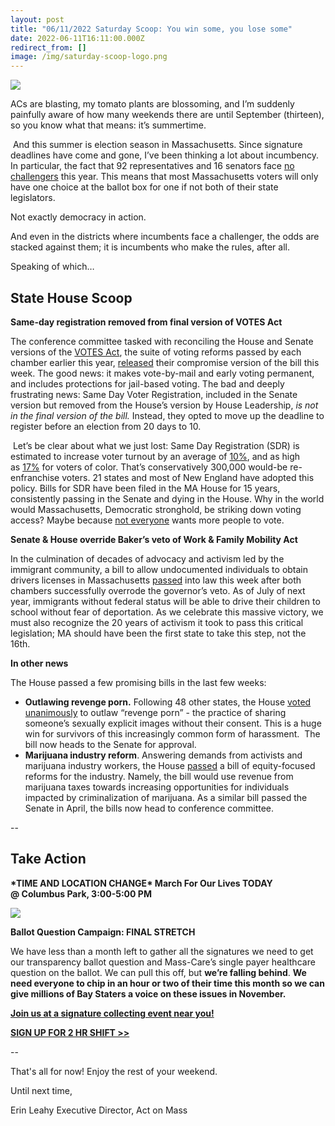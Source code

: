 ```yaml
---
layout: post
title: "06/11/2022 Saturday Scoop: You win some, you lose some"
date: 2022-06-11T16:11:00.000Z
redirect_from: []
image: /img/saturday-scoop-logo.png
---
```

![](https://nvlupin.blob.core.windows.net/images/van/EA/EA007/1/90151/images/Saturday%20Scoop.png)

ACs are blasting, my tomato plants are blossoming, and I’m suddenly painfully aware of how many weekends there are until September (thirteen), so you know what that means: it’s summertime.

 And this summer is election season in Massachusetts. Since signature deadlines have come and gone, I’ve been thinking a lot about incumbency. In particular, the fact that 92 representatives and 16 senators face [no challengers](https://click.everyaction.com/k/46410718/350129905/945997868?utm_medium=&nvep=ew0KICAiVGVuYW50VXJpIjogIm5ncHZhbjovL3Zhbi9FQS9FQTAwNy8xLzkwMTUxIiwNCiAgIkRpc3RyaWJ1dGlvblVuaXF1ZUlkIjogIjY4OWQ4MzUyLWFjZTktZWMxMS1iNDdhLTI4MTg3OGI4M2Q4YSIsDQogICJFbWFpbEFkZHJlc3MiOiAibm1hMjNAYnUuZWR1Ig0KfQ%3D%3D&hmac=t9BbduRut_9ZESaWjDspzKmcr5lviEQ9QosqCmhVC6s=&emci=ae7c0297-a8e9-ec11-b47a-281878b83d8a&emdi=689d8352-ace9-ec11-b47a-281878b83d8a&ceid=21506428) this year. This means that most Massachusetts voters will only have one choice at the ballot box for one if not both of their state legislators. 

Not exactly democracy in action.

And even in the districts where incumbents face a challenger, the odds are stacked against them; it is incumbents who make the rules, after all.  

Speaking of which…

## **State House Scoop**

**Same-day registration removed from final version of VOTES Act**

The conference committee tasked with reconciling the House and Senate versions of the [VOTES Act](https://click.everyaction.com/k/46410719/350129906/-68952152?utm_medium=&nvep=ew0KICAiVGVuYW50VXJpIjogIm5ncHZhbjovL3Zhbi9FQS9FQTAwNy8xLzkwMTUxIiwNCiAgIkRpc3RyaWJ1dGlvblVuaXF1ZUlkIjogIjY4OWQ4MzUyLWFjZTktZWMxMS1iNDdhLTI4MTg3OGI4M2Q4YSIsDQogICJFbWFpbEFkZHJlc3MiOiAibm1hMjNAYnUuZWR1Ig0KfQ%3D%3D&hmac=t9BbduRut_9ZESaWjDspzKmcr5lviEQ9QosqCmhVC6s=&emci=ae7c0297-a8e9-ec11-b47a-281878b83d8a&emdi=689d8352-ace9-ec11-b47a-281878b83d8a&ceid=21506428), the suite of voting reforms passed by each chamber earlier this year, [released](https://click.everyaction.com/k/46410720/350129907/-424858358?utm_medium=&nvep=ew0KICAiVGVuYW50VXJpIjogIm5ncHZhbjovL3Zhbi9FQS9FQTAwNy8xLzkwMTUxIiwNCiAgIkRpc3RyaWJ1dGlvblVuaXF1ZUlkIjogIjY4OWQ4MzUyLWFjZTktZWMxMS1iNDdhLTI4MTg3OGI4M2Q4YSIsDQogICJFbWFpbEFkZHJlc3MiOiAibm1hMjNAYnUuZWR1Ig0KfQ%3D%3D&hmac=t9BbduRut_9ZESaWjDspzKmcr5lviEQ9QosqCmhVC6s=&emci=ae7c0297-a8e9-ec11-b47a-281878b83d8a&emdi=689d8352-ace9-ec11-b47a-281878b83d8a&ceid=21506428) their compromise version of the bill this week. The good news: it makes vote-by-mail and early voting permanent, and includes protections for jail-based voting. The bad and deeply frustrating news: Same Day Voter Registration, included in the Senate version but removed from the House’s version by House Leadership, *is not in the final version of the bill.* Instead, they opted to move up the deadline to register before an election from 20 days to 10.

 Let’s be clear about what we just lost: Same Day Registration (SDR) is estimated to increase voter turnout by an average of [10%](https://click.everyaction.com/k/46410721/350129908/-1926924494?utm_medium=&nvep=ew0KICAiVGVuYW50VXJpIjogIm5ncHZhbjovL3Zhbi9FQS9FQTAwNy8xLzkwMTUxIiwNCiAgIkRpc3RyaWJ1dGlvblVuaXF1ZUlkIjogIjY4OWQ4MzUyLWFjZTktZWMxMS1iNDdhLTI4MTg3OGI4M2Q4YSIsDQogICJFbWFpbEFkZHJlc3MiOiAibm1hMjNAYnUuZWR1Ig0KfQ%3D%3D&hmac=t9BbduRut_9ZESaWjDspzKmcr5lviEQ9QosqCmhVC6s=&emci=ae7c0297-a8e9-ec11-b47a-281878b83d8a&emdi=689d8352-ace9-ec11-b47a-281878b83d8a&ceid=21506428), and as high as [17%](https://click.everyaction.com/k/46410722/350129909/-1460930435?utm_medium=&emci=c615a540-067e-ec11-94f6-c896650d4442&emdi=ea000000-0000-0000-0000-000000000001&ceid=%7B%7BContactsEmailID%7D%7D&&nvep=ew0KICAiVGVuYW50VXJpIjogIm5ncHZhbjovL3Zhbi9FQS9FQTAwNy8xLzkwMTUxIiwNCiAgIkRpc3RyaWJ1dGlvblVuaXF1ZUlkIjogIjY4OWQ4MzUyLWFjZTktZWMxMS1iNDdhLTI4MTg3OGI4M2Q4YSIsDQogICJFbWFpbEFkZHJlc3MiOiAibm1hMjNAYnUuZWR1Ig0KfQ%3D%3D&hmac=t9BbduRut_9ZESaWjDspzKmcr5lviEQ9QosqCmhVC6s=) for voters of color. That’s conservatively 300,000 would-be re-enfranchise voters. 21 states and most of New England have adopted this policy. Bills for SDR have been filed in the MA House for 15 years, consistently passing in the Senate and dying in the House. Why in the world would Massachusetts, Democratic stronghold, be striking down voting access? Maybe because [not everyone](https://click.everyaction.com/k/46410723/350129910/990623202?utm_medium=&emci=00f7d349-43b8-ec11-997e-281878b83d8a&emdi=9ddf5e13-48b8-ec11-997e-281878b83d8a&ceid=21506428&&nvep=ew0KICAiVGVuYW50VXJpIjogIm5ncHZhbjovL3Zhbi9FQS9FQTAwNy8xLzkwMTUxIiwNCiAgIkRpc3RyaWJ1dGlvblVuaXF1ZUlkIjogIjY4OWQ4MzUyLWFjZTktZWMxMS1iNDdhLTI4MTg3OGI4M2Q4YSIsDQogICJFbWFpbEFkZHJlc3MiOiAibm1hMjNAYnUuZWR1Ig0KfQ%3D%3D&hmac=t9BbduRut_9ZESaWjDspzKmcr5lviEQ9QosqCmhVC6s=) wants more people to vote.  

**Senate & House override Baker’s veto of Work & Family Mobility Act**

In the culmination of decades of advocacy and activism led by the immigrant community, a bill to allow undocumented individuals to obtain drivers licenses in Massachusetts [passed](https://click.everyaction.com/k/46410724/350129911/306138347?utm_medium=&nvep=ew0KICAiVGVuYW50VXJpIjogIm5ncHZhbjovL3Zhbi9FQS9FQTAwNy8xLzkwMTUxIiwNCiAgIkRpc3RyaWJ1dGlvblVuaXF1ZUlkIjogIjY4OWQ4MzUyLWFjZTktZWMxMS1iNDdhLTI4MTg3OGI4M2Q4YSIsDQogICJFbWFpbEFkZHJlc3MiOiAibm1hMjNAYnUuZWR1Ig0KfQ%3D%3D&hmac=t9BbduRut_9ZESaWjDspzKmcr5lviEQ9QosqCmhVC6s=&emci=ae7c0297-a8e9-ec11-b47a-281878b83d8a&emdi=689d8352-ace9-ec11-b47a-281878b83d8a&ceid=21506428) into law this week after both chambers successfully overrode the governor’s veto. As of July of next year, immigrants without federal status will be able to drive their children to school without fear of deportation. As we celebrate this massive victory, we must also recognize the 20 years of activism it took to pass this critical legislation; MA should have been the first state to take this step, not the 16th.

**In other news**

The House passed a few promising bills in the last few weeks:

* **Outlawing revenge porn.** Following 48 other states, the House [voted unanimously](https://click.everyaction.com/k/46410726/350129913/146927956?utm_medium=&nvep=ew0KICAiVGVuYW50VXJpIjogIm5ncHZhbjovL3Zhbi9FQS9FQTAwNy8xLzkwMTUxIiwNCiAgIkRpc3RyaWJ1dGlvblVuaXF1ZUlkIjogIjY4OWQ4MzUyLWFjZTktZWMxMS1iNDdhLTI4MTg3OGI4M2Q4YSIsDQogICJFbWFpbEFkZHJlc3MiOiAibm1hMjNAYnUuZWR1Ig0KfQ%3D%3D&hmac=t9BbduRut_9ZESaWjDspzKmcr5lviEQ9QosqCmhVC6s=&emci=ae7c0297-a8e9-ec11-b47a-281878b83d8a&emdi=689d8352-ace9-ec11-b47a-281878b83d8a&ceid=21506428) to outlaw “revenge porn” - the practice of sharing someone’s sexually explicit images without their consent. This is a huge win for survivors of this increasingly common form of harassment.  The bill now heads to the Senate for approval.
* **Marijuana industry reform**. Answering demands from activists and marijuana industry workers, the House [passed](https://click.everyaction.com/k/46410728/350129915/742772429?utm_medium=&nvep=ew0KICAiVGVuYW50VXJpIjogIm5ncHZhbjovL3Zhbi9FQS9FQTAwNy8xLzkwMTUxIiwNCiAgIkRpc3RyaWJ1dGlvblVuaXF1ZUlkIjogIjY4OWQ4MzUyLWFjZTktZWMxMS1iNDdhLTI4MTg3OGI4M2Q4YSIsDQogICJFbWFpbEFkZHJlc3MiOiAibm1hMjNAYnUuZWR1Ig0KfQ%3D%3D&hmac=t9BbduRut_9ZESaWjDspzKmcr5lviEQ9QosqCmhVC6s=&emci=ae7c0297-a8e9-ec11-b47a-281878b83d8a&emdi=689d8352-ace9-ec11-b47a-281878b83d8a&ceid=21506428) a bill of equity-focused reforms for the industry. Namely, the bill would use revenue from marijuana taxes towards increasing opportunities for individuals impacted by criminalization of marijuana. As a similar bill passed the Senate in April, the bills now head to conference committee.

\--

## **Take Action**

**\*TIME AND LOCATION CHANGE\* March For Our Lives TODAY @ Columbus Park, 3:00-5:00 PM**

![](/img/unnamed-5.png)

**Ballot Question Campaign: FINAL STRETCH**

We have less than a month left to gather all the signatures we need to get our transparency ballot question and Mass-Care’s single payer healthcare question on the ballot. We can pull this off, but **we’re falling behind**. **We need everyone to chip in an hour or two of their time this month so we can give millions of Bay Staters a voice on these issues in November.** 

**[Join us at a signature collecting event near you!](https://click.everyaction.com/k/46410732/350129919/-1694814704?results=True&date_start=04-27-2021&utm_medium=&nvep=ew0KICAiVGVuYW50VXJpIjogIm5ncHZhbjovL3Zhbi9FQS9FQTAwNy8xLzkwMTUxIiwNCiAgIkRpc3RyaWJ1dGlvblVuaXF1ZUlkIjogIjY4OWQ4MzUyLWFjZTktZWMxMS1iNDdhLTI4MTg3OGI4M2Q4YSIsDQogICJFbWFpbEFkZHJlc3MiOiAibm1hMjNAYnUuZWR1Ig0KfQ%3D%3D&hmac=t9BbduRut_9ZESaWjDspzKmcr5lviEQ9QosqCmhVC6s=&emci=ae7c0297-a8e9-ec11-b47a-281878b83d8a&emdi=689d8352-ace9-ec11-b47a-281878b83d8a&ceid=21506428)**

**[SIGN UP FOR 2 HR SHIFT >>](https://click.everyaction.com/k/46410734/350129921/-1694814704?results=True&date_start=04-27-2021&utm_medium=&nvep=ew0KICAiVGVuYW50VXJpIjogIm5ncHZhbjovL3Zhbi9FQS9FQTAwNy8xLzkwMTUxIiwNCiAgIkRpc3RyaWJ1dGlvblVuaXF1ZUlkIjogIjY4OWQ4MzUyLWFjZTktZWMxMS1iNDdhLTI4MTg3OGI4M2Q4YSIsDQogICJFbWFpbEFkZHJlc3MiOiAibm1hMjNAYnUuZWR1Ig0KfQ%3D%3D&hmac=t9BbduRut_9ZESaWjDspzKmcr5lviEQ9QosqCmhVC6s=&emci=ae7c0297-a8e9-ec11-b47a-281878b83d8a&emdi=689d8352-ace9-ec11-b47a-281878b83d8a&ceid=21506428)**

\--

That's all for now! Enjoy the rest of your weekend. 

Until next time, 

Erin Leahy Executive Director, Act on Mass